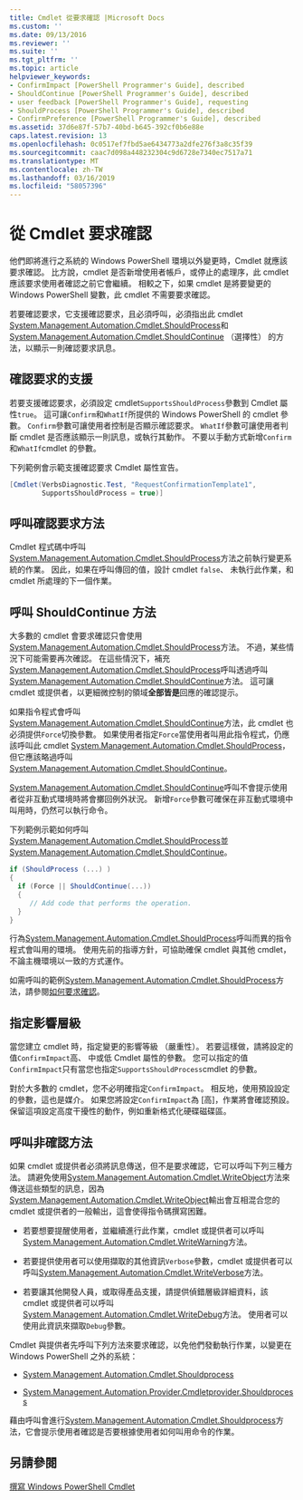 ```yaml
---
title: Cmdlet 從要求確認 |Microsoft Docs
ms.custom: ''
ms.date: 09/13/2016
ms.reviewer: ''
ms.suite: ''
ms.tgt_pltfrm: ''
ms.topic: article
helpviewer_keywords:
- ConfirmImpact [PowerShell Programmer's Guide], described
- ShouldContinue [PowerShell Programmer's Guide], described
- user feedback [PowerShell Programmer's Guide], requesting
- ShouldProcess [PowerShell Programmer's Guide], described
- ConfirmPreference [PowerShell Programmer's Guide], described
ms.assetid: 37d6e87f-57b7-40bd-b645-392cf0b6e88e
caps.latest.revision: 13
ms.openlocfilehash: 0c0517ef7fbd5ae6434773a2dfe276f3a8c35f39
ms.sourcegitcommit: caac7d098a448232304c9d6728e7340ec7517a71
ms.translationtype: MT
ms.contentlocale: zh-TW
ms.lasthandoff: 03/16/2019
ms.locfileid: "58057396"
---
```

# <a name="requesting-confirmation-from-cmdlets"></a>從 Cmdlet 要求確認

他們即將進行之系統的 Windows PowerShell 環境以外變更時，Cmdlet 就應該要求確認。 比方說，cmdlet 是否新增使用者帳戶，或停止的處理序，此 cmdlet 應該要求使用者確認之前它會繼續。 相較之下，如果 cmdlet 是將要變更的 Windows PowerShell 變數，此 cmdlet 不需要要求確認。

若要確認要求，它支援確認要求，且必須呼叫，必須指出此 cmdlet [System.Management.Automation.Cmdlet.ShouldProcess](/dotnet/api/System.Management.Automation.Cmdlet.ShouldProcess)和[System.Management.Automation.Cmdlet.ShouldContinue](/dotnet/api/System.Management.Automation.Cmdlet.ShouldContinue) （選擇性） 的方法，以顯示一則確認要求訊息。

## <a name="supporting-confirmation-requests"></a>確認要求的支援

若要支援確認要求，必須設定 cmdlet`SupportsShouldProcess`參數到 Cmdlet 屬性`true`。 這可讓`Confirm`和`WhatIf`所提供的 Windows PowerShell 的 cmdlet 參數。 `Confirm`參數可讓使用者控制是否顯示確認要求。 `WhatIf`參數可讓使用者判斷 cmdlet 是否應該顯示一則訊息，或執行其動作。 不要以手動方式新增`Confirm`和`WhatIf`cmdlet 的參數。

下列範例會示範支援確認要求 Cmdlet 屬性宣告。

```csharp
[Cmdlet(VerbsDiagnostic.Test, "RequestConfirmationTemplate1",
        SupportsShouldProcess = true)]
```

## <a name="calling-the-confirmation-request-methods"></a>呼叫確認要求方法

Cmdlet 程式碼中呼叫[System.Management.Automation.Cmdlet.ShouldProcess](/dotnet/api/System.Management.Automation.Cmdlet.ShouldProcess)方法之前執行變更系統的作業。 因此，如果在呼叫傳回的值，設計 cmdlet `false`、 未執行此作業，和 cmdlet 所處理的下一個作業。

## <a name="calling-the-shouldcontinue-method"></a>呼叫 ShouldContinue 方法

大多數的 cmdlet 會要求確認只會使用[System.Management.Automation.Cmdlet.ShouldProcess](/dotnet/api/System.Management.Automation.Cmdlet.ShouldProcess)方法。 不過，某些情況下可能需要再次確認。 在這些情況下，補充[System.Management.Automation.Cmdlet.ShouldProcess](/dotnet/api/System.Management.Automation.Cmdlet.ShouldProcess)呼叫透過呼叫[System.Management.Automation.Cmdlet.ShouldContinue](/dotnet/api/System.Management.Automation.Cmdlet.ShouldContinue)方法。 這可讓 cmdlet 或提供者，以更細微控制的領域**全部皆是**回應的確認提示。

如果指令程式會呼叫[System.Management.Automation.Cmdlet.ShouldContinue](/dotnet/api/System.Management.Automation.Cmdlet.ShouldContinue)方法，此 cmdlet 也必須提供`Force`切換參數。 如果使用者指定`Force`當使用者叫用此指令程式，仍應該呼叫此 cmdlet [System.Management.Automation.Cmdlet.ShouldProcess](/dotnet/api/System.Management.Automation.Cmdlet.ShouldProcess)，但它應該略過呼叫[System.Management.Automation.Cmdlet.ShouldContinue](/dotnet/api/System.Management.Automation.Cmdlet.ShouldContinue)。

[System.Management.Automation.Cmdlet.ShouldContinue](/dotnet/api/System.Management.Automation.Cmdlet.ShouldContinue)呼叫不會提示使用者從非互動式環境時將會擲回例外狀況。 新增`Force`參數可確保在非互動式環境中叫用時，仍然可以執行命令。

下列範例示範如何呼叫[System.Management.Automation.Cmdlet.ShouldProcess](/dotnet/api/System.Management.Automation.Cmdlet.ShouldProcess)並[System.Management.Automation.Cmdlet.ShouldContinue](/dotnet/api/System.Management.Automation.Cmdlet.ShouldContinue)。

```csharp
if (ShouldProcess (...) )
{
  if (Force || ShouldContinue(...))
  {
     // Add code that performs the operation.
  }
}
```

行為[System.Management.Automation.Cmdlet.ShouldProcess](/dotnet/api/System.Management.Automation.Cmdlet.ShouldProcess)呼叫而異的指令程式會叫用的環境。 使用先前的指導方針，可協助確保 cmdlet 與其他 cmdlet，不論主機環境以一致的方式運作。

如需呼叫的範例[System.Management.Automation.Cmdlet.ShouldProcess](/dotnet/api/System.Management.Automation.Cmdlet.ShouldProcess)方法，請參閱[如何要求確認](./how-to-request-confirmations.md)。

## <a name="specify-the-impact-level"></a>指定影響層級

當您建立 cmdlet 時，指定變更的影響等級 （嚴重性）。 若要這樣做，請將設定的值`ConfirmImpact`高、 中或低 Cmdlet 屬性的參數。 您可以指定的值`ConfirmImpact`只有當您也指定`SupportsShouldProcess`cmdlet 的參數。

對於大多數的 cmdlet，您不必明確指定`ConfirmImpact`。  相反地，使用預設設定的參數，這也是媒介。 如果您將設定`ConfirmImpact`為 [高]，作業將會確認預設。 保留這項設定高度干擾性的動作，例如重新格式化硬碟磁碟區。

## <a name="calling-non-confirmation-methods"></a>呼叫非確認方法

如果 cmdlet 或提供者必須將訊息傳送，但不是要求確認，它可以呼叫下列三種方法。 請避免使用[System.Management.Automation.Cmdlet.WriteObject](/dotnet/api/System.Management.Automation.Cmdlet.WriteObject)方法來傳送這些類型的訊息，因為[System.Management.Automation.Cmdlet.WriteObject](/dotnet/api/System.Management.Automation.Cmdlet.WriteObject)輸出會互相混合您的 cmdlet 或提供者的一般輸出，這會使得指令碼撰寫困難。

- 若要想要提醒使用者，並繼續進行此作業，cmdlet 或提供者可以呼叫[System.Management.Automation.Cmdlet.WriteWarning](/dotnet/api/System.Management.Automation.Cmdlet.WriteWarning)方法。

- 若要提供使用者可以使用擷取的其他資訊`Verbose`參數，cmdlet 或提供者可以呼叫[System.Management.Automation.Cmdlet.WriteVerbose](/dotnet/api/System.Management.Automation.Cmdlet.WriteVerbose)方法。

- 若要讓其他開發人員，或取得產品支援，請提供偵錯層級詳細資料，該 cmdlet 或提供者可以呼叫[System.Management.Automation.Cmdlet.WriteDebug](/dotnet/api/System.Management.Automation.Cmdlet.WriteDebug)方法。 使用者可以使用此資訊來擷取`Debug`參數。

Cmdlet 與提供者先呼叫下列方法來要求確認，以免他們發動執行作業，以變更在 Windows PowerShell 之外的系統：

- [System.Management.Automation.Cmdlet.Shouldprocess](/dotnet/api/System.Management.Automation.Cmdlet.ShouldProcess)

- [System.Management.Automation.Provider.Cmdletprovider.Shouldprocess](/dotnet/api/System.Management.Automation.Provider.CmdletProvider.ShouldProcess)

藉由呼叫會進行[System.Management.Automation.Cmdlet.Shouldprocess](/dotnet/api/System.Management.Automation.Cmdlet.ShouldProcess)方法，它會提示使用者確認是否要根據使用者如何叫用命令的作業。

## <a name="see-also"></a>另請參閱

[撰寫 Windows PowerShell Cmdlet](./writing-a-windows-powershell-cmdlet.md)
